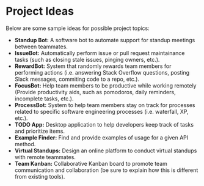 # Project Ideas

Below are some sample ideas for possible project topics:

* **Standup Bot:** A software bot to automate support for standup meetings between teammates.
* **IssueBot:** Automatically perform issue or pull request maintainance tasks (such as closing stale issues, pinging owners, etc.).
* **RewardBot:** System that randomly rewards team members for performing actions (i.e. answering Stack Overflow questions, posting Slack messages, commiting code to a repo, etc.).
* **FocusBot:** Help team members to be productive while working remotely (Provide productivity aids, such as pomodoros, daily reminders, incomplete tasks, etc.).
* **ProcessBot:** System to help team members stay on track for processes related to specific software engineering processes (i.e. waterfall, XP, etc.).
* **TODO App:** Desktop application to help developers keep track of tasks and prioritize items.
* **Example Finder:** Find and provide examples of usage for a given API method.
* **Virtual Standups:** Design an online platform to conduct virtual standups with remote teammates.
* **Team Kanban:** Collaborative Kanban board to promote team communication and collaboration (be sure to explain how this is different from existing tools).
